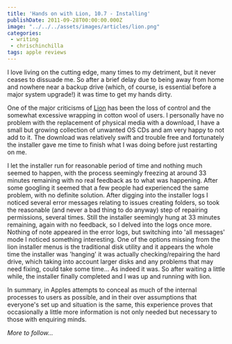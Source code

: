```yaml
---
title: 'Hands on with Lion, 10.7 - Installing'
publishDate: 2011-09-28T00:00:00.000Z
image: "../../../assets/images/articles/lion.png"
categories:
 - writing
 - chrischinchilla
tags: apple reviews
---
```


I love living on the cutting edge, many times to my detriment, but it never ceases to dissuade me. So after a brief delay due to being away from home and nowhere near a backup drive (which, of course, is essential before a major system upgrade!) it was time to get my hands dirty.

One of the major criticisms of <a href="https://www.apple.com/au/macosx/what-is/" target="_blank">Lion</a> has been the loss of control and the somewhat excessive wrapping in cotton wool of users. I personally have no problem with the replacement of physical media with a download, I have a small but growing collection of unwanted OS CDs and am very happy to not add to it. The download was relatively swift and trouble free and fortunately the installer gave me time to finish what I was doing before just restarting on me.

I let the installer run for reasonable period of time and nothing much seemed to happen, with the process seemingly freezing at around 33 minutes remaining with no real feedback as to what was happening. After some googling it seemed that a few people had experienced the same problem, with no definite solution. After digging into the installer logs I noticed several error messages relating to issues creating folders, so took the reasonable (and never a bad thing to do anyway) step of repairing permissions, several times. Still the installer seemingly hung at 33 minutes remaining, again with no feedback, so I delved into the logs once more. Nothing of note appeared in the error logs, but switching into 'all messages' mode I noticed something interesting. One of the options missing from the lion installer menus is the traditional disk utility and it appears the whole time the installer was 'hanging' it was actually checking/repairing the hard drive, which taking into account larger disks and any problems that may need fixing, could take some time... As indeed it was. So after waiting a little while, the installer finally completed and I was up and running with lion.

In summary, in Apples attempts to conceal as much of the internal processes to users as possible, and in their over assumptions that everyone's set up and situation is the same, this experience proves that occasionally a little more information is not only needed but necessary to those with enquiring minds.

_More to follow..._
